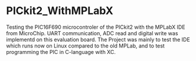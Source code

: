# PICkit2_WithMPLabX
Testing the PIC16F690 microcontroler of the PICkit2 with the MPLabX IDE from MicroChip. UART communication, ADC read and digital write was implementd on this evaluation board. The Project was mainly to test the IDE which runs now on Linux compared to the old MPLab, and to test programming the PIC in C-language with XC.
